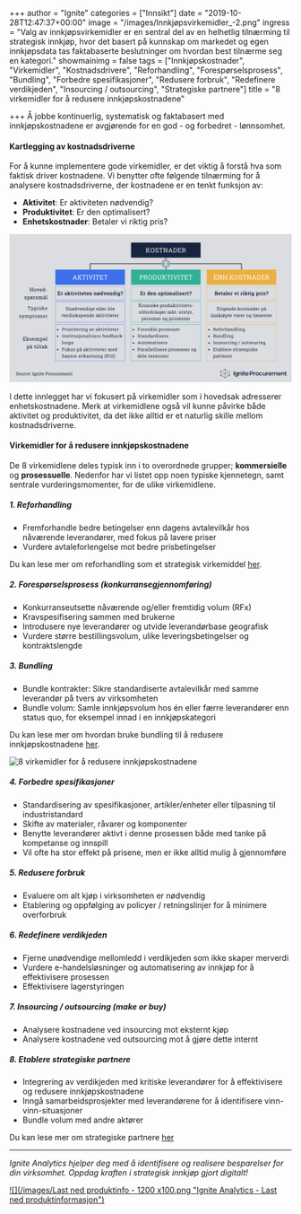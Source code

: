 +++
author = "Ignite"
categories = ["Innsikt"]
date = "2019-10-28T12:47:37+00:00"
image = "/images/Innkjøpsvirkemidler_-2.png"
ingress = "Valg av innkjøpsvirkemidler er en sentral del av en helhetlig tilnærming til strategisk innkjøp, hvor det basert på kunnskap om markedet og egen innkjøpsdata tas faktabaserte beslutninger om hvordan best tilnærme seg en kategori."
showmainimg = false
tags = ["Innkjøpskostnader", "Virkemidler", "Kostnadsdrivere", "Reforhandling", "Forespørselsprosess", "Bundling", "Forbedre spesifikasjoner", "Redusere forbruk", "Redefinere verdikjeden", "Insourcing / outsourcing", "Strategiske partnere"]
title = "8 virkemidler for å redusere innkjøpskostnadene"

+++
Å jobbe kontinuerlig, systematisk og faktabasert med innkjøpskostnadene er avgjørende for en god - og forbedret - lønnsomhet. 

#### Kartlegging av kostnadsdriverne

For å kunne implementere gode virkemidler, er det viktig å forstå hva som faktisk driver kostnadene. Vi benytter ofte følgende tilnærming for å analysere kostnadsdriverne, der kostnadene er en tenkt funksjon av:

* **Aktivitet**: Er aktiviteten nødvendig?
* **Produktivitet**: Er den optimalisert?
* **Enhetskostnader**: Betaler vi riktig pris?

![Kartlegging av kostnadsdrivere](/images/Kostnadsdrivere.png "Kartlegging av kostnadsdrivere")

I dette innlegget har vi fokusert på virkemidler som i hovedsak adresserer enhetskostnadene. Merk at virkemidlene også vil kunne påvirke både aktivitet og produktivitet, da det ikke alltid er et naturlig skille mellom kostnadsdriverne.

#### Virkemidler for å redusere innkjøpskostnadene

De 8 virkemidlene deles typisk inn i to overordnede grupper; **kommersielle** og **prosessuelle**. Nedenfor har vi listet opp noen typiske kjennetegn, samt sentrale vurderingsmomenter, for de ulike virkemidlene.

##### 1. Reforhandling

* Fremforhandle bedre betingelser enn dagens avtalevilkår hos nåværende leverandører, med fokus på lavere priser
* Vurdere avtaleforlengelse mot bedre prisbetingelser

Du kan lese mer om reforhandling som et strategisk virkemiddel [her](https://www.ignite.no/blogg/cases/reforhandling-et-undervurdert-strategisk-virkemiddel/ "Reforhandling - et undervurdert strategisk virkemiddel?").

##### 2. Forespørselsprosess (konkurransegjennomføring)

* Konkurranseutsette nåværende og/eller fremtidig volum (RFx)
* Kravspesifisering sammen med brukerne
* Introdusere nye leverandører og utvide leverandørbase geografisk
* Vurdere større bestillingsvolum, ulike leveringsbetingelser og kontraktslengde

##### 3. Bundling

* Bundle kontrakter: Sikre standardiserte avtalevilkår med samme leverandør på tvers av virksomheten
* Bundle volum: Samle innkjøpsvolum hos én eller færre leverandører enn status quo, for eksempel innad i en innkjøpskategori

Du kan lese mer om hvordan bruke bundling til å redusere innkjøpskostnadene [her]().

![8 virkemidler for å redusere innkjøpskostnadene](/images/Innkjøpsvirkemidler_.png "Innkjøpsvirkemidler")

##### 4. Forbedre spesifikasjoner

* Standardisering av spesifikasjoner, artikler/enheter eller tilpasning til industristandard
* Skifte av materialer, råvarer og komponenter
* Benytte leverandører aktivt i denne prosessen både med tanke på kompetanse og innspill
* Vil ofte ha stor effekt på prisene, men er ikke alltid mulig å gjennomføre

##### 5. Redusere forbruk

* Evaluere om alt kjøp i virksomheten er nødvendig
* Etablering og oppfølging av policyer / retningslinjer for å minimere overforbruk

##### 6. Redefinere verdikjeden

* Fjerne unødvendige mellomledd i verdikjeden som ikke skaper merverdi
* Vurdere e-handelsløsninger og automatisering av innkjøp for å effektivisere prosessen
* Effektivisere lagerstyringen

##### 7. Insourcing / outsourcing (make or buy)

* Analysere kostnadene ved insourcing mot eksternt kjøp
* Analysere kostnadene ved outsourcing mot å gjøre dette internt

##### 8. Etablere strategiske partnere

* Integrering av verdikjeden med kritiske leverandører for å effektivisere og redusere innkjøpskostnadene
* Inngå samarbeidsprosjekter med leverandørene for å identifisere vinn-vinn-situasjoner
* Bundle volum med andre aktører

Du kan lese mer om strategiske partnere [her](https://www.ignite.no/blogg/innsikt/hvordan-adressere-strategiske-innkj%C3%B8pskategorier/ "Hvordan adressere strategiske innkjøpskategorier")

***

_Ignite Analytics hjelper deg med å identifisere og realisere besparelser for din virksomhet. Oppdag kraften i strategisk innkjøp gjort digitalt!_

[![](/images/Last ned produktinfo - 1200 x100.png "Ignite Analytics - Last ned produktinformasjon")](https://www.ignite.no/ignite-analytics/produktinformasjon/ "Ignite Analytics - Last ned produktinformasjon")